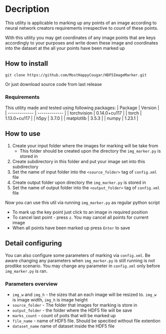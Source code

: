 # Decription
This utility is applicable to marking up any points of an image according to neural network creators requirements irrespective to count of these points. 

With this utility you may get coordinates of any image points that are keys accordingly to your purposes and write down these image and coordinates into the dataset at the all your points have been marked up
## How to install
```
git clone https://github.com/MostHappyCougar/HDF5ImageMarker.git
```
Or just download source code from last release
### Requirements
This utility made and tested using following packages:
| Package | Version |
| ------------- | ------------- |
| torchvision  | 0.14.0+cu117  |
| torch  | 1.13.0+cu117  |
|	 h5py    |  3.7.0 |
|  matplotlib |  3.5.3 |
|  numpy | 1.23.1  |
		
## How to use
1. Create your input folder where the images for marking will be take from
    - This folder should be created upon the directory the `img_marker.py` is stored in
2. Create subdirectory in this folder and put your image set into this subdirectory
3. Set the name of input folder into the `<source_folder>` tag of `config.xml` file
4. Create output folder upon directory the `img_marker.py` is stored in
5. Set the name of output folder into the `<output_folder>` tag of `config.xml` file

Now you can use this util via running `img_marker.py` as regular python script
- To mark up the key point just click to an image in required position
- To cancel last point - press `z`. You may cancel all points for current image
- When all points have been marked up press `Enter` to save
## Detail configuring
You can also configure some parameters of marking via `config.xml`. Be aware changing any parameters when `img_marker.py` is still running is not prodlike scenario. You may change any parameter in `config.xml` only before `img_marker.py` is ran.
### Parameters overview
- `img_w` and `img_h` - the sizes that an each image will be resized to. `img_w` is image width, `img_h` is image height
- `source_folder` - The folder that images for marking is store in
- `output_folder` - the folder where the HDF5 file will be save
- `marks_count` - count of poits that will be marked up
- `file_name` - name of HDF5 file. Should be specitied without file extention
- `dataset_name` name of dataset inside the HDF5 file



